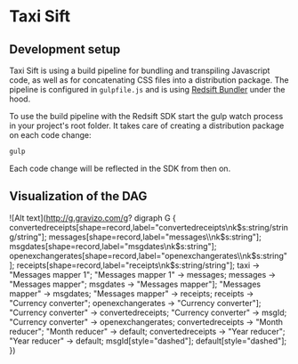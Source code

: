 # Taxi Sift

## Development setup

Taxi Sift is using a build pipeline for bundling and transpiling Javascript code, as well as for concatenating CSS files into a distribution package. The pipeline is configured in `gulpfile.js` and is using [Redsift Bundler](https://github.com/Redsift/redsift-bundler) under the hood.

To use the build pipeline with the Redsift SDK start the gulp watch process in your project's root folder. It takes care of creating a distribution package on each code change:

```bash
gulp
```

Each code change will be reflected in the SDK from then on.

## Visualization of the DAG

![Alt text](http://g.gravizo.com/g?
digraph G {
     convertedreceipts[shape=record,label="convertedreceipts\\nk$s:string/string/string"];
     messages[shape=record,label="messages\\nk$s:string"];
     msgdates[shape=record,label="msgdates\\nk$s:string"];
     openexchangerates[shape=record,label="openexchangerates\\nk$s:string"];
     receipts[shape=record,label="receipts\\nk$s:string/string"];
     taxi -> "Messages mapper 1";
     "Messages mapper 1" -> messages;
     messages -> "Messages mapper";
     msgdates -> "Messages mapper"];
     "Messages mapper" -> msgdates;
     "Messages mapper" -> receipts;
     receipts -> "Currency converter";
     openexchangerates -> "Currency converter"];
     "Currency converter" -> convertedreceipts;
     "Currency converter" -> msgId;
     "Currency converter" -> openexchangerates;
     convertedreceipts -> "Month reducer";
     "Month reducer" -> default;
     convertedreceipts -> "Year reducer";
     "Year reducer" -> default;
     msgId[style="dashed"];
     default[style="dashed"];
})
